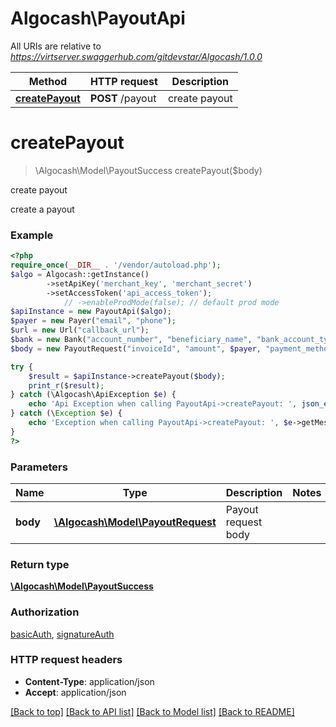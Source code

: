 # Algocash\PayoutApi

All URIs are relative to *https://virtserver.swaggerhub.com/gitdevstar/Algocash/1.0.0*

Method | HTTP request | Description
------------- | ------------- | -------------
[**createPayout**](PayoutApi.md#createpayout) | **POST** /payout | create payout

# **createPayout**
> \Algocash\Model\PayoutSuccess createPayout($body)

create payout

create a payout

### Example
```php
<?php
require_once(__DIR__ . '/vendor/autoload.php');
$algo = Algocash::getInstance()
        ->setApiKey('merchant_key', 'merchant_secret')
        ->setAccessToken('api_access_token');
            // ->enableProdMode(false); // default prod mode
$apiInstance = new PayoutApi($algo);
$payer = new Payer("email", "phone");
$url = new Url("callback_url");
$bank = new Bank("account_number", "beneficiary_name", "bank_account_type","bank_code");
$body = new PayoutRequest("invoiceId", "amount", $payer, "payment_method", $bank, $url);

try {
    $result = $apiInstance->createPayout($body);
    print_r($result);
} catch (\Algocash\ApiException $e) {
    echo 'Api Exception when calling PayoutApi->createPayout: ', json_encode($e->getError()), PHP_EOL;
} catch (\Exception $e) {
    echo 'Exception when calling PayoutApi->createPayout: ', $e->getMessage(), PHP_EOL;
}
?>
```

### Parameters

Name | Type | Description  | Notes
------------- | ------------- | ------------- | -------------
 **body** | [**\Algocash\Model\PayoutRequest**](../Model/PayoutRequest.md)| Payout request body |

### Return type

[**\Algocash\Model\PayoutSuccess**](../Model/PayoutSuccess.md)

### Authorization

[basicAuth](../../README.md#basicAuth), [signatureAuth](../../README.md#signatureAuth)

### HTTP request headers

 - **Content-Type**: application/json
 - **Accept**: application/json

[[Back to top]](#) [[Back to API list]](../../README.md#documentation-for-api-endpoints) [[Back to Model list]](../../README.md#documentation-for-models) [[Back to README]](../../README.md)

